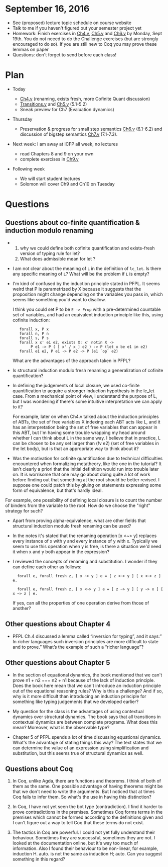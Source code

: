 # September 16, 2016

- See (proposed) lecture topic schedule on course website
- Talk to me if you haven't figured out your semester project yet
- Homework: Finish exercises in [Ch4.v](../code/Ch4.v),
  [Ch5.v](../code/Ch5.v) and [Ch6.v](../code/Ch6.v) by Monday,
  Sept 19th.
  You do not neeed to do the Challenge exercises (but are strongly
  encouraged to do so).
  If you are still new to Coq you may prove these lemmas on paper
- Questions: don't forget to send before each class!

# Plan

- Today
   + [Ch4.v](../code/Ch4.v) (renaming, exists fresh, more Cofinite Quant discussion)
	+ [Transitions.v](../code/Transitions.v) and [Ch5.v](../code/Ch5.v) (5.1-5.2)
	+ Sneak preview for Ch7 (Evaluation dynamics)

- Thursday 
   + Preservation & progress for small step semantics
	  [Ch6.v](../code/Ch6.v) (6.1-6.2) and discussion of
	  bigstep semantics [Ch7.v](../code/Ch7.v) (7.1-7.3).
	
- Next week: I am away at ICFP all week, no lectures
   + read Chapters 8 and 9 on your own
	+ complete exercises in [Ch9.v](../code/Ch9.v)

- Following week
   + We will start student lectures
   + Solomon will cover Ch9 and Ch10 on Tuesday

# Questions


## Questions about co-finite quantification & induction modulo renaming

+ 1) why we could define both cofinite quantification and exists-fresh
     version of typing rule for let?
  2) What does admissible mean for let ?

+ I am not clear about the meaning of `L` in the definition of `lc_let`. Is
  there any specific meaning of `L`? What will be the problem if `L` is empty?

+ I'm kind of confused by the induction principle stated in PFPL. It seems
  weird that P is parametrized by X because it suggests that the proposition
  might change depending on the variables you pass in, which seems like
  something you'd want to disallow.

  I think you could set P to be `E -> Prop` with a pre-determined countable set
  of variables, and had an equivalent induction principle like this, using
  cofinite induction:

         forall x, P x
         forall n, P n
         forall s, P s
         forall x x' e1 e2, exists X: x' notin X ->
              P e1 -> P ( [ x' / x ] e2 ) -> P (let x be e1 in e2)
         forall e1 e2, P e1 -> P e2 -> P (e1 `op` e2)

   What are the advantages of the approach taken in PFPL?

+ Is structural induction modulo fresh renaming a generalization of
  cofinite quantification?

+ In defining the judgements of local closure, we used co-finite
  quantification to acquire a stronger induction hypothesis in the lc_let
  case. From a mechanical point of view, I understand the purpose of L, but I
  was wondering if there's some intuitive interpretation we can apply to it?

  For example, later on when Ch4.v talked about the induction principles of
  ABTs, the set of free variables X indexing each ABT acts like L, and it has an
  interpretation being the set of free variables that can appear in this ABT,
  but I'm having some trouble wrapping my head around whether I can think about
  L in the same way. I believe that in practice, L can be chosen to be any set
  larger than (fv e2) (set of free variables in the let body), but is that an
  appropriate way to think about it?

+ Was the motivation for cofinite quantification due to technical difficulties
encountered when formalizing metatheory, like the one in the tutorial? It
isn't clearly a priori that the initial definition would run into trouble
later on. It is worrisome that one may go about doing quite a lot of work
before finding out that something at the root should be better revised. I
suppose one could patch this by gluing on statements expressing some form of
equivalence, but that's hardly ideal.

For example, one possibility of defining local closure is to count the number
of binders from the variable to the root. How do we choose the "right"
strategy for such?

+ Apart from proving alpha-equivalence, what are other fields that
structural induction modulo fresh renaming can be used?

+ In the notes it's stated that the renaming operation [x <~> y] replaces
  every instance of x with y and every instance of y with x. Typically we seem
  to use this operation when y is free, is there a situation we'd need it when
  x and y both appear in the expression?

+ I reviewed the concepts of renaming and substitution. I wonder if they
  can define each other as follows:

        forall e, forall fresh z, [ x ~> y ] e = [ z <~> y ] [ x <~> z ] e.

        forall e, forall fresh z, [ x <~> y ] e = [ z ~> y ] [ y ~> x ] [ x ~> z ] e.

  If yes, can all the properties of one operation derive from those of another?


## Other questions about Chapter 4

+ PFPL Ch.4 discussed a lemma called “inversion for typing”, and it says:” In
  richer languages such inversion principles are more difficult to state and to
  prove.” What’s the example of such a “richer language”?

## Other questions about Chapter 5

+ In the section of equational dynamics, the book mentioned that we can't
  prove n1 + n2 === n2 + n1 because of the lack of induction principle.
  Does the book here mean that we can't introduce an induction principle out of
  the equational reasoning rules? Why is this a challenge? And if so, why is it
  more difficult than introducing an induction principle for something like
  typing judgements that we developed earlier?

+ My question for the class is the advantages of using contextual dynamics over
  structural dynamics. The book says that all transitions in contextual dynamics
  are between complete programs. What does this mean? Moreover, what is the
  observable type?

+ Chapter 5 of PFPL spends a lot of time discussing equational dynamics. What's
  the advantage of stating things this way? The text states that we can
  determine the value of an expression using simplification and substitution,
  but this seems true of structural dynamics as well.

## Questions about Coq

1. In Coq, unlike Agda, there are functions and theorems. I think of both of
them as the same. One possible advantage of having theorems might be that we
don't need to write the arguments. But I noticed that at times Coq fails to
infer them. So what's the use in having this distinction?

2. In Coq, I have not yet seen the bot type (contradiction). I find it harder
to prove contradictions in the premises. Sometimes Coq forms terms in the
premises which cannot be formed according to the definitions given and I can't
figure out a way to tell Coq that these terms do not exist.

3. The tactics in Coq are powerful. I could not yet fully understand their
behaviour. Sometimes they are successful, sometimes they are not. I looked at
the documentation online, but it's way too much of information. Also I found
their behaviour to be non-linear, for example, induction H. auto. is not the
same as induction H; auto. Can you suggest something in this regard?

